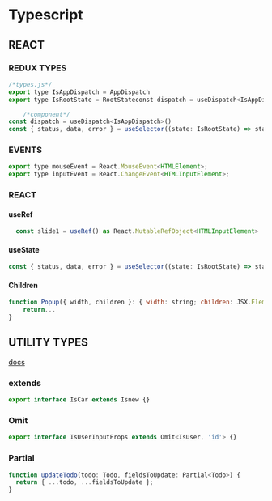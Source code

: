 # Typescript

## REACT

### REDUX TYPES

```javascript
/*types.js*/
export type IsAppDispatch = AppDispatch
export type IsRootState = RootStateconst dispatch = useDispatch<IsAppDispatch>()

	/*component*/
const dispatch = useDispatch<IsAppDispatch>()
const { status, data, error } = useSelector((state: IsRootState) => state.users)
```

### EVENTS

```javascript
export type mouseEvent = React.MouseEvent<HTMLElement>;
export type inputEvent = React.ChangeEvent<HTMLInputElement>;
```

### REACT

#### useRef

```javascript
  const slide1 = useRef() as React.MutableRefObject<HTMLInputElement>
```

#### useState

```javascript
const { status, data, error } = useSelector((state: IsRootState) => state.users);
```

#### Children

```javascript
function Popup({ width, children }: { width: string; children: JSX.Element }) {
	return...
}
```

## UTILITY TYPES

[docs](https://www.typescriptlang.org/docs/handbook/utility-types.html)

### extends

```javascript
export interface IsCar extends Isnew {}
```

### Omit

```javascript
export interface IsUserInputProps extends Omit<IsUser, 'id'> {}
```

### Partial

```javascript
function updateTodo(todo: Todo, fieldsToUpdate: Partial<Todo>) {
  return { ...todo, ...fieldsToUpdate };
}
```

